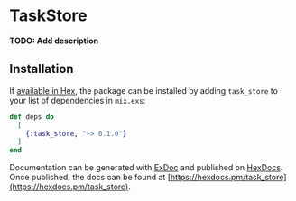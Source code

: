 # TaskStore

**TODO: Add description**

## Installation

If [available in Hex](https://hex.pm/docs/publish), the package can be installed
by adding `task_store` to your list of dependencies in `mix.exs`:

```elixir
def deps do
  [
    {:task_store, "~> 0.1.0"}
  ]
end
```

Documentation can be generated with [ExDoc](https://github.com/elixir-lang/ex_doc)
and published on [HexDocs](https://hexdocs.pm). Once published, the docs can
be found at [https://hexdocs.pm/task_store](https://hexdocs.pm/task_store).


